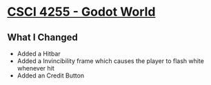 # [CSCI 4255 - Godot World](https://hunter-byte-afk.github.io/Godot_World/Dodge%20the%20Creeps.html)
## What I Changed
- Added a Hitbar
- Added a Invincibility frame which causes the player to flash white whenever hit
- Added an Credit Button
